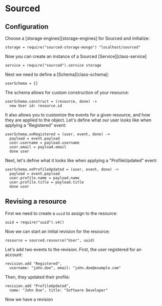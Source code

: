 # Sourced

## Configuration

Choose a [storage engines][storage-engines] for Sourced and initialize:

    storage = require("sourced-storage-mongo") "localhost/sourced"

Now you can create an instance of a Sourced [Service][class-service]

    service = require("sourced").service storage

Next we need to define a [Schema][class-schema]:

    userSchema = {}

The schema allows for custom construction of your resource:

    userSchema.construct = (resource, done) ->
      new User id: resource.id

It also allows you to customize the events for a given resource, and how they
are applied to the object. Let's define what our user looks like when applying
a "Registered" event:

    userSchema.onRegistered = (user, event, done) ->
      payload = event.payload
      user.username = payload.username
      user.email = payload.email
      done user

Next, let's define what it looks like when applying a "ProfileUpdated" event:

    userSchema.onProfileUpdated = (user, event, done) ->
      payload = event.payload
      user.profile.name = payload.name
      user.profile.title = payload.title
      done user


## Revising a resource

First we need to create a `uuid` to assign to the resource:

    uuid = require("uuid").v4()

Now we can start an initial revision for the resource:

    resource = sourced.resource("User", uuid)

Let's add two events to the revision. First, the user registered for an account:

    revision.add "Registered",
      username: "john.doe", email: "john.doe@example.com"

Then, they updated their profile:

    revision.add "ProfileUpdated",
      name: "John Doe", title: "Software Developer"

Now we have a revision 
